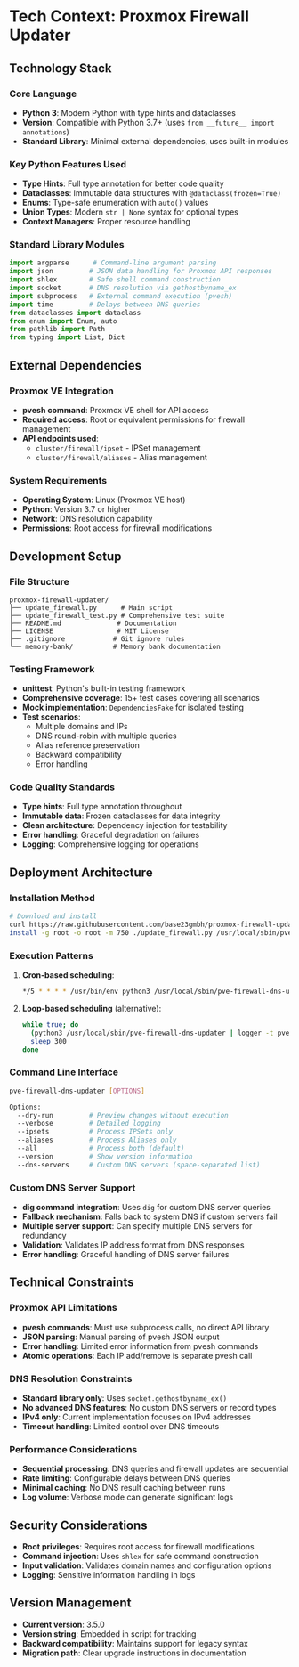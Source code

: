 # Tech Context: Proxmox Firewall Updater

## Technology Stack

### Core Language
- **Python 3**: Modern Python with type hints and dataclasses
- **Version**: Compatible with Python 3.7+ (uses `from __future__ import annotations`)
- **Standard Library**: Minimal external dependencies, uses built-in modules

### Key Python Features Used
- **Type Hints**: Full type annotation for better code quality
- **Dataclasses**: Immutable data structures with `@dataclass(frozen=True)`
- **Enums**: Type-safe enumeration with `auto()` values
- **Union Types**: Modern `str | None` syntax for optional types
- **Context Managers**: Proper resource handling

### Standard Library Modules
```python
import argparse      # Command-line argument parsing
import json         # JSON data handling for Proxmox API responses
import shlex        # Safe shell command construction
import socket       # DNS resolution via gethostbyname_ex
import subprocess   # External command execution (pvesh)
import time         # Delays between DNS queries
from dataclasses import dataclass
from enum import Enum, auto
from pathlib import Path
from typing import List, Dict
```

## External Dependencies

### Proxmox VE Integration
- **pvesh command**: Proxmox VE shell for API access
- **Required access**: Root or equivalent permissions for firewall management
- **API endpoints used**:
  - `cluster/firewall/ipset` - IPSet management
  - `cluster/firewall/aliases` - Alias management

### System Requirements
- **Operating System**: Linux (Proxmox VE host)
- **Python**: Version 3.7 or higher
- **Network**: DNS resolution capability
- **Permissions**: Root access for firewall modifications

## Development Setup

### File Structure
```
proxmox-firewall-updater/
├── update_firewall.py      # Main script
├── update_firewall_test.py # Comprehensive test suite
├── README.md              # Documentation
├── LICENSE                # MIT License
├── .gitignore            # Git ignore rules
└── memory-bank/          # Memory bank documentation
```

### Testing Framework
- **unittest**: Python's built-in testing framework
- **Comprehensive coverage**: 15+ test cases covering all scenarios
- **Mock implementation**: `DependenciesFake` for isolated testing
- **Test scenarios**:
  - Multiple domains and IPs
  - DNS round-robin with multiple queries
  - Alias reference preservation
  - Backward compatibility
  - Error handling

### Code Quality Standards
- **Type hints**: Full type annotation throughout
- **Immutable data**: Frozen dataclasses for data integrity
- **Clean architecture**: Dependency injection for testability
- **Error handling**: Graceful degradation on failures
- **Logging**: Comprehensive logging for operations

## Deployment Architecture

### Installation Method
```bash
# Download and install
curl https://raw.githubusercontent.com/base23gmbh/proxmox-firewall-updater/main/update_firewall.py -o update_firewall.py
install -g root -o root -m 750 ./update_firewall.py /usr/local/sbin/pve-firewall-dns-updater
```

### Execution Patterns
1. **Cron-based scheduling**:
   ```bash
   */5 * * * * /usr/bin/env python3 /usr/local/sbin/pve-firewall-dns-updater 2>&1 | logger -t pve-firewall-dns-updater
   ```

2. **Loop-based scheduling** (alternative):
   ```bash
   while true; do 
     (python3 /usr/local/sbin/pve-firewall-dns-updater | logger -t pve-firewall-dns-updater)
     sleep 300
   done
   ```

### Command Line Interface
```bash
pve-firewall-dns-updater [OPTIONS]

Options:
  --dry-run         # Preview changes without execution
  --verbose         # Detailed logging
  --ipsets          # Process IPSets only
  --aliases         # Process Aliases only
  --all             # Process both (default)
  --version         # Show version information
  --dns-servers     # Custom DNS servers (space-separated list)
```

### Custom DNS Server Support
- **dig command integration**: Uses `dig` for custom DNS server queries
- **Fallback mechanism**: Falls back to system DNS if custom servers fail
- **Multiple server support**: Can specify multiple DNS servers for redundancy
- **Validation**: Validates IP address format from DNS responses
- **Error handling**: Graceful handling of DNS server failures

## Technical Constraints

### Proxmox API Limitations
- **pvesh commands**: Must use subprocess calls, no direct API library
- **JSON parsing**: Manual parsing of pvesh JSON output
- **Error handling**: Limited error information from pvesh commands
- **Atomic operations**: Each IP add/remove is separate pvesh call

### DNS Resolution Constraints
- **Standard library only**: Uses `socket.gethostbyname_ex()`
- **No advanced DNS features**: No custom DNS servers or record types
- **IPv4 only**: Current implementation focuses on IPv4 addresses
- **Timeout handling**: Limited control over DNS timeouts

### Performance Considerations
- **Sequential processing**: DNS queries and firewall updates are sequential
- **Rate limiting**: Configurable delays between DNS queries
- **Minimal caching**: No DNS result caching between runs
- **Log volume**: Verbose mode can generate significant logs

## Security Considerations
- **Root privileges**: Requires root access for firewall modifications
- **Command injection**: Uses `shlex` for safe command construction
- **Input validation**: Validates domain names and configuration options
- **Logging**: Sensitive information handling in logs

## Version Management
- **Current version**: 3.5.0
- **Version string**: Embedded in script for tracking
- **Backward compatibility**: Maintains support for legacy syntax
- **Migration path**: Clear upgrade instructions in documentation
